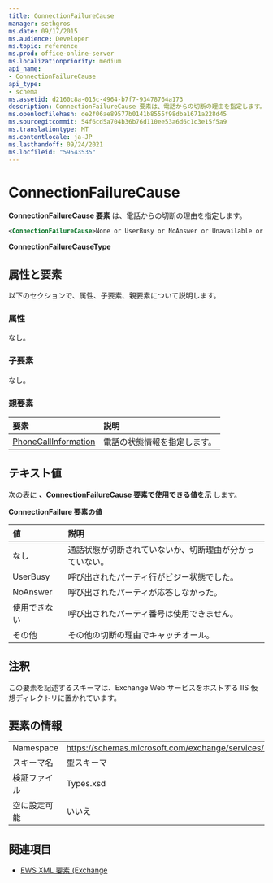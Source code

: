 ```yaml
---
title: ConnectionFailureCause
manager: sethgros
ms.date: 09/17/2015
ms.audience: Developer
ms.topic: reference
ms.prod: office-online-server
ms.localizationpriority: medium
api_name:
- ConnectionFailureCause
api_type:
- schema
ms.assetid: d2160c8a-015c-4964-b7f7-93478764a173
description: ConnectionFailureCause 要素は、電話からの切断の理由を指定します。
ms.openlocfilehash: de2f06ae89577b0141b8555f98dba1671a228d45
ms.sourcegitcommit: 54f6cd5a704b36b76d110ee53a6d6c1c3e15f5a9
ms.translationtype: MT
ms.contentlocale: ja-JP
ms.lasthandoff: 09/24/2021
ms.locfileid: "59543535"
---
```

# <a name="connectionfailurecause"></a>ConnectionFailureCause

**ConnectionFailureCause 要素** は、電話からの切断の理由を指定します。 
  
```xml
<ConnectionFailureCause>None or UserBusy or NoAnswer or Unavailable or Other</ConnectionFailureCause>
```

 **ConnectionFailureCauseType**
## <a name="attributes-and-elements"></a>属性と要素

以下のセクションで、属性、子要素、親要素について説明します。
  
### <a name="attributes"></a>属性

なし。
  
### <a name="child-elements"></a>子要素

なし。
  
### <a name="parent-elements"></a>親要素

|**要素**|**説明**|
|:-----|:-----|
|[PhoneCallInformation](phonecallinformation.md) <br/> |電話の状態情報を指定します。  <br/> |
   
## <a name="text-value"></a>テキスト値

次の表に **、ConnectionFailureCause 要素で使用できる値を示** します。 
  
**ConnectionFailure 要素の値**

|**値**|**説明**|
|:-----|:-----|
|なし  <br/> |通話状態が切断されていないか、切断理由が分かっていない。  <br/> |
|UserBusy  <br/> |呼び出されたパーティ行がビジー状態でした。  <br/> |
|NoAnswer  <br/> |呼び出されたパーティが応答しなかった。  <br/> |
|使用できない  <br/> |呼び出されたパーティ番号は使用できません。  <br/> |
|その他  <br/> |その他の切断の理由でキャッチオール。  <br/> |
   
## <a name="remarks"></a>注釈

この要素を記述するスキーマは、Exchange Web サービスをホストする IIS 仮想ディレクトリに置かれています。
  
## <a name="element-information"></a>要素の情報

|||
|:-----|:-----|
|Namespace  <br/> |https://schemas.microsoft.com/exchange/services/2006/types  <br/> |
|スキーマ名  <br/> |型スキーマ  <br/> |
|検証ファイル  <br/> |Types.xsd  <br/> |
|空に設定可能  <br/> |いいえ  <br/> |
   
## <a name="see-also"></a>関連項目



- [EWS XML 要素 (Exchange](ews-xml-elements-in-exchange.md)

